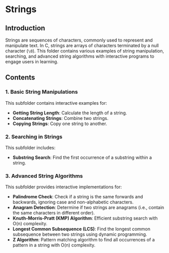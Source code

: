 # Strings

## Introduction

Strings are sequences of characters, commonly used to represent and manipulate text. In C, strings are arrays of characters terminated by a null character (`\0`). This folder contains various examples of string manipulation, searching, and advanced string algorithms with interactive programs to engage users in learning.

## Contents

### 1. **Basic String Manipulations**

This subfolder contains interactive examples for:

-   **Getting String Length**: Calculate the length of a string.
-   **Concatenating Strings**: Combine two strings.
-   **Copying Strings**: Copy one string to another.

### 2. **Searching in Strings**

This subfolder includes:

-   **Substring Search**: Find the first occurrence of a substring within a string.

### 3. **Advanced String Algorithms**

This subfolder provides interactive implementations for:

-   **Palindrome Check**: Check if a string is the same forwards and backwards, ignoring case and non-alphabetic characters.
-   **Anagram Detection**: Determine if two strings are anagrams (i.e., contain the same characters in different order).
-   **Knuth-Morris-Pratt (KMP) Algorithm**: Efficient substring search with O(n) complexity.
-   **Longest Common Subsequence (LCS)**: Find the longest common subsequence between two strings using dynamic programming.
-   **Z Algorithm**: Pattern matching algorithm to find all occurrences of a pattern in a string with O(n) complexity.
